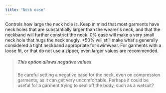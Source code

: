 ```yaml
---
title: "Neck ease"
---
```


Controls how large the neck hole is. Keep in mind that most garments have neck holes that are substantially larger than the wearer's neck, and that the neckband will further constrict the neck. 0% ease will make a very small neck hole that hugs the neck snugly. +50% will still make what's generally considered a tight neckband appropriate for swimwear. For garments with a loose fit, or that do not use a zipper, even larger values are recommended.

> ##### This option allows negative values
> 
> Be careful setting a negative ease for the neck, even on compression garments, as it can get very uncomfortable. Perhaps it could be useful for a garment trying to seal off the body, such as a wetsuit?
